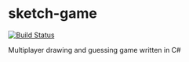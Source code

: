 # sketch-game
[![Build Status](https://dev.azure.com/rafaelpmiranda0166/sketch-game/_apis/build/status/sketch-game-Docker%20container-CI?branchName=main)](https://dev.azure.com/rafaelpmiranda0166/sketch-game/_build/latest?definitionId=2&branchName=main)

Multiplayer drawing and guessing game written in C#
